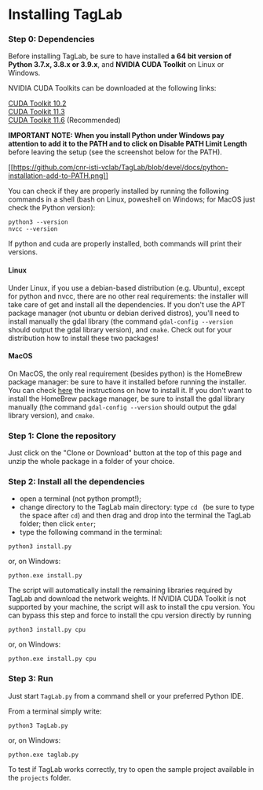 # Installing TagLab

### Step 0: Dependencies
Before installing TagLab, be sure to have installed __a 64 bit version of Python 3.7.x, 3.8.x or 3.9.x__, and __NVIDIA CUDA Toolkit__ on Linux or Windows. 

NVIDIA CUDA Toolkits can be downloaded at the following links:

[CUDA Toolkit 10.2](https://developer.nvidia.com/cuda-10.2-download-archive)<br>
[CUDA Toolkit 11.3](https://developer.nvidia.com/cuda-11.3.0-download-archive)<br>
[CUDA Toolkit 11.6](https://developer.nvidia.com/cuda-11-6-0-download-archive) (Recommended)<br>

__IMPORTANT NOTE: When you install Python under Windows pay attention to add it to the PATH and to click on Disable PATH Limit Length__ before leaving the setup (see the screenshot below for the PATH). 

[[https://github.com/cnr-isti-vclab/TagLab/blob/devel/docs/python-installation-add-to-PATH.png]]

You can check if they are properly installed by running the following commands in a shell (bash on Linux, poweshell on Windows; for MacOS just check the Python version):

```
python3 --version
nvcc --version
```
If python and cuda are properly installed, both commands will print their versions.

#### Linux

Under Linux, if you use a debian-based distribution (e.g. Ubuntu), except for python and nvcc, there are no other real requirements: the installer will take care of get and install all the dependencies. If you don't use the APT package manager (not ubuntu or debian derived distros), you'll need to install manually the gdal library (the command `gdal-config --version` should output the gdal library version), and `cmake`. Check out for your distribution how to install these two packages!

#### MacOS

On MacOS, the only real requirement (besides python) is the HomeBrew package manager: be sure to have it installed before running the installer. You can check [here](https://brew.sh/) the instructions on how to install it. If you don't want to install the HomeBrew package manager, be sure to install the gdal library manually (the command `gdal-config --version` should output the gdal library version), and `cmake`.

### Step 1: Clone the repository
Just click on the "Clone or Download" button at the top of this page and unzip the whole package in a folder of your choice.

### Step 2: Install all the dependencies

- open a terminal (not python prompt!);
- change directory to the TagLab main directory: type `cd ` (be sure to type the space after `cd`) and then drag and drop into the terminal the TagLab folder; then click `enter`;
- type the following command in the terminal:

```
python3 install.py
```
or, on Windows:

```
python.exe install.py
```

The script will automatically install the remaining libraries required by TagLab and download the network weights.
If NVIDIA CUDA Toolkit is not supported by your machine, the script will ask to install the cpu version.
You can bypass this step and force to install the cpu version directly by running
```
python3 install.py cpu
```
or, on Windows:

```
python.exe install.py cpu
```

### Step 3: Run
Just start `TagLab.py` from a command shell or your preferred Python IDE.

From a terminal simply write:

```
python3 TagLab.py
```
or, on Windows:

```
python.exe taglab.py
```

To test if TagLab works correctly, try to open the sample project available in the `projects` folder.